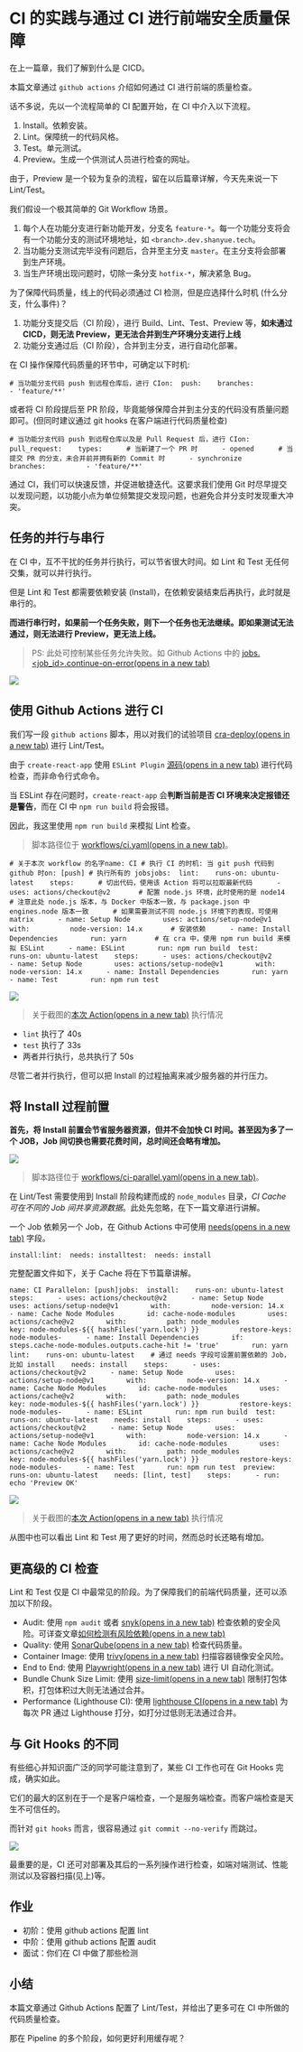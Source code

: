# CI 的实践与通过 CI 进行前端安全质量保障

在上一篇章，我们了解到什么是 CICD。

本篇文章通过 `github actions` 介绍如何通过 CI 进行前端的质量检查。

话不多说，先以一个流程简单的 CI 配置开始，在 CI 中介入以下流程。

1. Install。依赖安装。
2. Lint。保障统一的代码风格。
3. Test。单元测试。
4. Preview。生成一个供测试人员进行检查的网址。

由于，Preview 是一个较为复杂的流程，留在以后篇章详解，今天先来说一下 Lint/Test。

我们假设一个极其简单的 Git Workflow 场景。

1. 每个人在功能分支进行新功能开发，分支名 `feature-*`。每一个功能分支将会有一个功能分支的测试环境地址，如 `<branch>.dev.shanyue.tech`。
2. 当功能分支测试完毕没有问题后，合并至主分支 `master`。在主分支将会部署到生产环境。
3. 当生产环境出现问题时，切除一条分支 `hotfix-*`，解决紧急 Bug。

为了保障代码质量，线上的代码必须通过 CI 检测，但是应选择什么时机 (什么分支，什么事件)？

1. 功能分支提交后（CI 阶段），进行 Build、Lint、Test、Preview 等，**如未通过 CICD，则无法 Preview，更无法合并到生产环境分支进行上线**
2. 功能分支通过后（CI 阶段），合并到主分支，进行自动化部署。

在 CI 操作保障代码质量的环节中，可确定以下时机:

```
# 当功能分支代码 push 到远程仓库后，进行 CIon:  push:    branches:          - 'feature/**'
```

或者将 CI 阶段提后至 PR 阶段，毕竟能够保障合并到主分支的代码没有质量问题即可。(但同时建议通过 git hooks 在客户端进行代码质量检查)

```
# 当功能分支代码 push 到远程仓库以及是 Pull Request 后，进行 CIon:  pull_request:    types:      # 当新建了一个 PR 时      - opened      # 当提交 PR 的分支，未合并前并拥有新的 Commit 时      - synchronize    branches:          - 'feature/**'
```

通过 CI，我们可以快速反馈，并促进敏捷迭代。这要求我们使用 Git 时尽早提交以发现问题，以功能小点为单位频繁提交发现问题，也避免合并分支时发现重大冲突。

## 任务的并行与串行

在 CI 中，互不干扰的任务并行执行，可以节省很大时间。如 Lint 和 Test 无任何交集，就可以并行执行。

但是 Lint 和 Test 都需要依赖安装 (Install)，在依赖安装结束后再执行，此时就是串行的。

**而进行串行时，如果前一个任务失败，则下一个任务也无法继续。即如果测试无法通过，则无法进行 Preview，更无法上线。**

> PS: 此处可控制某些任务允许失败。如 Github Actions 中的 [jobs.<job_id>.continue-on-error(opens in a new tab)](https://docs.github.com/en/actions/using-workflows/workflow-syntax-for-github-actions#jobsjob_idcontinue-on-error)

![](https://static.shanyue.tech/images/22-07-05/clipboard-6296.264a1f.webp)

## 使用 Github Actions 进行 CI

我们写一段 `github actions` 脚本，用以对我们的试验项目 [cra-deploy(opens in a new tab)](https://github.com/shfshanyue/cra-deploy) 进行 Lint/Test。

由于 `create-react-app` 使用 `ESLint Plugin` [源码(opens in a new tab)](https://github.com/facebook/create-react-app/blob/v5.0.0/packages/react-scripts/config/webpack.config.js#L765) 进行代码检查，而非命令行式命令。

当 ESLint 存在问题时，`create-react-app` 会**判断当前是否 CI 环境来决定报错还是警告**，而在 CI 中 `npm run build` 将会报错。

因此，我这里使用 `npm run build` 来模拟 Lint 检查。

> 脚本路径位于 [workflows/ci.yaml(opens in a new tab)](https://github.com/shfshanyue/cra-deploy/blob/master/.github/workflows/ci.yaml)。

```
# 关于本次 workflow 的名字name: CI # 执行 CI 的时机: 当 git push 代码到 github 时on: [push] # 执行所有的 jobsjobs:  lint:    runs-on: ubuntu-latest    steps:      # 切出代码，使用该 Action 将可以拉取最新代码      - uses: actions/checkout@v2       # 配置 node.js 环境，此时使用的是 node14      # 注意此处 node.js 版本，与 Docker 中版本一致，与 package.json 中 engines.node 版本一致      # 如果需要测试不同 node.js 环境下的表现，可使用 matrix      - name: Setup Node        uses: actions/setup-node@v1        with:          node-version: 14.x       # 安装依赖      - name: Install Dependencies        run: yarn       # 在 cra 中，使用 npm run build 来模拟 ESLint      - name: ESLint        run: npm run build  test:    runs-on: ubuntu-latest    steps:      - uses: actions/checkout@v2      - name: Setup Node        uses: actions/setup-node@v1        with:          node-version: 14.x      - name: Install Dependencies        run: yarn      - name: Test        run: npm run test
```

![](https://static.shanyue.tech/images/22-07-05/clipboard-7295.e57442.webp)

> 关于截图的[本次 Action(opens in a new tab)](https://github.com/shfshanyue/cra-deploy/actions/runs/1680667890) 执行情况

- `lint` 执行了 40s
- `test` 执行了 33s
- 两者并行执行，总共执行了 50s

尽管二者并行执行，但可以把 Install 的过程抽离来减少服务器的并行压力。

## 将 Install 过程前置

**首先，将 Install 前置会节省服务器资源，但并不会加快 CI 时间。甚至因为多了一个 JOB，Job 间切换也需要花费时间，总时间还会略有增加。**

![](https://static.shanyue.tech/images/22-07-05/clipboard-8347.a9edaa.webp)

> 脚本路径位于 [workflows/ci-parallel.yaml(opens in a new tab)](https://github.com/shfshanyue/cra-deploy/blob/master/.github/workflows/ci-parallel.yaml)。

在 Lint/Test 需要使用到 Install 阶段构建而成的 `node_modules` 目录，*CI Cache 可在不同的 Job 间共享资源数据*。此处先忽略，在下一篇文章进行讲解。

一个 Job 依赖另一个 Job，在 Github Actions 中可使用 [needs(opens in a new tab)](https://docs.github.com/en/actions/using-workflows/workflow-syntax-for-github-actions#jobsjob_idneeds) 字段。

```
install:lint:  needs: installtest:  needs: install
```

完整配置文件如下，关于 Cache 将在下节篇章讲解。

```
name: CI Parallelon: [push]jobs:  install:    runs-on: ubuntu-latest    steps:      - uses: actions/checkout@v2      - name: Setup Node        uses: actions/setup-node@v1        with:          node-version: 14.x      - name: Cache Node Modules        id: cache-node-modules        uses: actions/cache@v2        with:          path: node_modules          key: node-modules-${{ hashFiles('yarn.lock') }}          restore-keys: node-modules-      - name: Install Dependencies        if: steps.cache-node-modules.outputs.cache-hit != 'true'        run: yarn  lint:    runs-on: ubuntu-latest    # 通过 needs 字段可设置前置依赖的 Job，比如 install    needs: install    steps:      - uses: actions/checkout@v2      - name: Setup Node        uses: actions/setup-node@v1        with:          node-version: 14.x      - name: Cache Node Modules        id: cache-node-modules        uses: actions/cache@v2        with:          path: node_modules          key: node-modules-${{ hashFiles('yarn.lock') }}          restore-keys: node-modules-      - name: ESLint        run: npm run build  test:    runs-on: ubuntu-latest    needs: install    steps:      - uses: actions/checkout@v2      - name: Setup Node        uses: actions/setup-node@v1        with:          node-version: 14.x      - name: Cache Node Modules        id: cache-node-modules        uses: actions/cache@v2        with:          path: node_modules          key: node-modules-${{ hashFiles('yarn.lock') }}          restore-keys: node-modules-      - name: Test        run: npm run test  preview:    runs-on: ubuntu-latest    needs: [lint, test]    steps:      - run: echo 'Preview OK'
```

![](https://static.shanyue.tech/images/22-07-05/clipboard-1412.d71c5c.webp)

> 关于截图的[本次 Action(opens in a new tab)](https://github.com/shfshanyue/cra-deploy/actions/runs/1680667891) 执行情况

从图中也可以看出 Lint 和 Test 用了更好的时间，然而总时长还略有增加。

## 更高级的 CI 检查

Lint 和 Test 仅是 CI 中最常见的阶段。为了保障我们的前端代码质量，还可以添加以下阶段。

- Audit: 使用 `npm audit` 或者 [snyk(opens in a new tab)](https://snyk.io/) 检查依赖的安全风险。可详查文章[如何检测有风险依赖(opens in a new tab)](https://q.shanyue.tech/engineering/742.html#audit)
- Quality: 使用 [SonarQube(opens in a new tab)](https://www.sonarqube.org/) 检查代码质量。
- Container Image: 使用 [trivy(opens in a new tab)](https://github.com/aquasecurity/trivy) 扫描容器镜像安全风险。
- End to End: 使用 [Playwright(opens in a new tab)](https://github.com/microsoft/playwright) 进行 UI 自动化测试。
- Bundle Chunk Size Limit: 使用 [size-limit(opens in a new tab)](https://github.com/ai/size-limit) 限制打包体积，打包体积过大则无法通过合并。
- Performance (Lighthouse CI): 使用 [lighthouse CI(opens in a new tab)](https://github.com/GoogleChrome/lighthouse-ci) 为每次 PR 通过 Lighthouse 打分，如打分过低则无法通过合并。

## 与 Git Hooks 的不同

有些细心并知识面广泛的同学可能注意到了，某些 CI 工作也可在 Git Hooks 完成，确实如此。

它们的最大的区别在于一个是客户端检查，一个是服务端检查。而客户端检查是天生不可信任的。

而针对 `git hooks` 而言，很容易通过 `git commit --no-verify` 而跳过。

![](https://static.shanyue.tech/images/22-07-05/clipboard-8622.272bd2.webp)

最重要的是，CI 还可对部署及其后的一系列操作进行检查，如端对端测试、性能测试以及容器扫描(见上)等。

## 作业

- 初阶：使用 github actions 配置 lint
- 中阶：使用 github actions 配置 audit
- 面试：你们在 CI 中做了那些检测

## 小结

本篇文章通过 Github Actions 配置了 Lint/Test，并给出了更多可在 CI 中所做的代码质量检查。

那在 Pipeline 的多个阶段，如何更好利用缓存呢？
